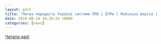 ```yaml
---
layout: post
title: "Литва передасть Україні системи ППО і БТРи | Мобільна версія | Новини на Gazeta.ua"
date: 2024-08-10 10:10:24 +0000
categories: [news]
---
```


[Читати далі](https://m.gazeta.ua/articles/world-life/_litva-peredast-ukrayini-sistemi-ppo-i-btri/1190014)
